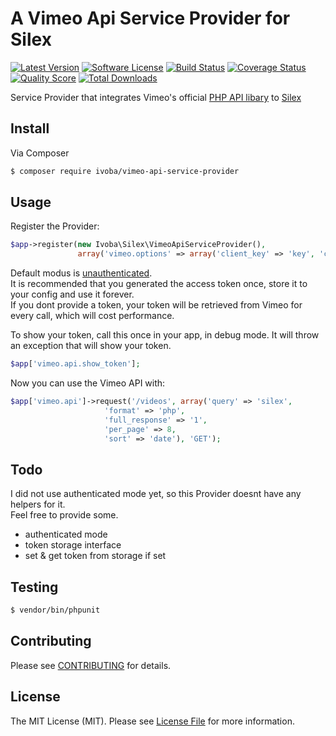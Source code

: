 # A Vimeo Api Service Provider for Silex

[![Latest Version](https://img.shields.io/github/release/ivoba/vimeo-api-service-provider.svg?style=flat-square)](https://github.com/ivoba/vimeo-api-service-provider/releases)
[![Software License](https://img.shields.io/badge/license-MIT-brightgreen.svg?style=flat-square)](LICENSE.md)
[![Build Status](https://img.shields.io/travis/ivoba/vimeo-api-service-provider/master.svg?style=flat-square)](https://travis-ci.org/ivoba/vimeo-api-service-provider)
[![Coverage Status](https://img.shields.io/scrutinizer/coverage/g/ivoba/vimeo-api-service-provider.svg?style=flat-square)](https://scrutinizer-ci.com/g/ivoba/vimeo-api-service-provider/code-structure)
[![Quality Score](https://img.shields.io/scrutinizer/g/ivoba/vimeo-api-service-provider.svg?style=flat-square)](https://scrutinizer-ci.com/g/ivoba/vimeo-api-service-provider)
[![Total Downloads](https://img.shields.io/packagist/dt/ivoba/vimeo-api-service-provider.svg?style=flat-square)](https://packagist.org/packages/ivoba/vimeo-api-service-provider)

Service Provider that integrates Vimeo's official [PHP API libary](https://github.com/vimeo/vimeo.php) to [Silex](http://silex.sensiolabs.org)

## Install

Via Composer

``` bash
$ composer require ivoba/vimeo-api-service-provider
```

## Usage

Register the Provider:
``` php
$app->register(new Ivoba\Silex\VimeoApiServiceProvider(), 
               array('vimeo.options' => array('client_key' => 'key', 'client_secret' => 'secret', 'access_token' => 'your_token')));
```

Default modus is [unauthenticated](https://github.com/vimeo/vimeo.php#unauthenticated).  
It is recommended that you generated the access token once, store it to your config and use it forever.  
If you dont provide a token, your token will be retrieved from Vimeo for every call, which will cost performance.  

To show your token, call this once in your app, in debug mode. It will throw an exception that will show your token.

``` php
$app['vimeo.api.show_token'];
```

Now you can use the Vimeo API with:

``` php
$app['vimeo.api']->request('/videos', array('query' => 'silex',
                     'format' => 'php',
                     'full_response' => '1',
                     'per_page' => 8,
                     'sort' => 'date'), 'GET');
```

## Todo
I did not use authenticated mode yet, so this Provider doesnt have any helpers for it.  
Feel free to provide some.  

- authenticated mode
- token storage interface
- set & get token from storage if set

## Testing

``` bash
$ vendor/bin/phpunit
```

## Contributing

Please see [CONTRIBUTING](CONTRIBUTING.md) for details.


## License

The MIT License (MIT). Please see [License File](LICENSE.md) for more information.
